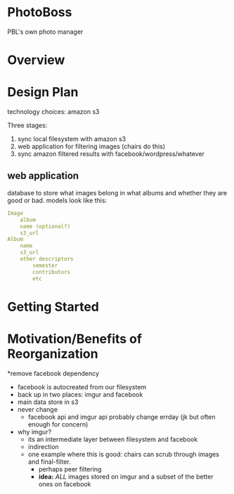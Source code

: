 # PhotoBoss
PBL's own photo manager

# Overview

# Design Plan

technology choices:
amazon s3


Three stages: 
1. sync local filesystem with amazon s3
2. web application for filtering images (chairs do this)
3. sync amazon filtered results with facebook/wordpress/whatever

## web application

database to store what images belong in what albums and whether they are good or bad.
models look like this:

```yaml
Image
	album
	name (optional?)
	s3_url
Album
	name
	s3_url
	other descriptors
		semester
		contributors
		etc
```

# Getting Started

# Motivation/Benefits of Reorganization
*remove facebook dependency
* facebook is autocreated from our filesystem
* back up in two places: imgur and facebook
* main data store in s3
* never change
	* facebook api and imgur api probably change errday (jk but often enough for concern)
* why imgur?
	* its an intermediate layer between filesystem and facebook
	* indirection
	* one example where this is good: chairs can scrub through images and final-filter. 
		* perhaps peer filtering
		* __idea:__ _ALL_ images stored on imgur and a subset of the better ones on facebook